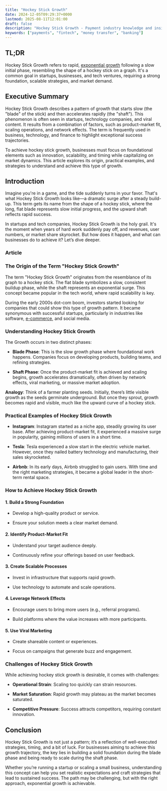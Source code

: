 ```yaml
---
title: "Hockey Stick Growth"
date: 2024-12-05T09:29:37+0000
lastmod: 2025-08-11T12:01:00
draft: false
description: "Hockey Stick Growth - Payment industry knowledge and insights"
keywords: ["payments", "fintech", "money transfer", "banking"]
---
```


## TL;DR

Hockey Stick Growth refers to rapid, [exponential growth](https://faisalkhanllc.xyz/resources/payments-wiki/e/exponential-growth/) following a slow initial phase, resembling the shape of a hockey stick on a graph. It's a common goal in startups, businesses, and tech ventures, requiring a strong foundation, scalable strategies, and market demand.

## Executive Summary

Hockey Stick Growth describes a pattern of growth that starts slow (the "blade" of the stick) and then accelerates rapidly (the "shaft"). This phenomenon is often seen in startups, technology companies, and viral content. It results from a combination of factors, such as product-market fit, scaling operations, and network effects. The term is frequently used in business, technology, and finance to highlight exceptional success trajectories.

To achieve hockey stick growth, businesses must focus on foundational elements such as innovation, scalability, and timing while capitalizing on market dynamics. This article explores its origin, practical examples, and strategies to understand and achieve this type of growth.

## Introduction

Imagine you're in a game, and the tide suddenly turns in your favor. That's what Hockey Stick Growth looks like—a dramatic surge after a steady build-up. This term gets its name from the shape of a hockey stick, where the long, flat blade represents slow initial progress, and the upward shaft reflects rapid success.

In startups and tech companies, Hockey Stick Growth is the holy grail. It's the moment when years of hard work suddenly pay off, and revenues, user numbers, or market share skyrocket. But how does it happen, and what can businesses do to achieve it? Let’s dive deeper.

### Article

### The Origin of the Term "Hockey Stick Growth"

The term "Hockey Stick Growth" originates from the resemblance of its graph to a hockey stick. The flat blade symbolizes a slow, consistent buildup phase, while the shaft represents an exponential surge. This concept became popular in the tech world, where rapid scalability is key.

During the early 2000s dot-com boom, investors started looking for companies that could show this type of growth pattern. It became synonymous with successful startups, particularly in industries like software, [e-commerce](https://faisalkhanllc.xyz/resources/payments-wiki/e/e-commerce/), and social media.

### Understanding Hockey Stick Growth

The  Growth occurs in two distinct phases:

- **Blade Phase**: This is the slow growth phase where foundational work happens. Companies focus on developing products, building teams, and refining strategies.

- **Shaft Phase**: Once the product-market fit is achieved and scaling begins, growth accelerates dramatically, often driven by network effects, viral marketing, or massive market adoption.

**Analogy**: Think of a farmer planting seeds. Initially, there’s little visible growth as the seeds germinate underground. But once they sprout, growth becomes rapid and visible, much like the upward curve of a hockey stick.

### Practical Examples of Hockey Stick Growth

- **Instagram**: Instagram started as a niche app, steadily growing its user base. After achieving product-market fit, it experienced a massive surge in popularity, gaining millions of users in a short time.

- **Tesla**: Tesla experienced a slow start in the electric vehicle market. However, once they nailed battery technology and manufacturing, their sales skyrocketed.

- **Airbnb**: In its early days, Airbnb struggled to gain users. With time and the right marketing strategies, it became a global leader in the short-term rental space.

### How to Achieve Hockey Stick Growth

#### 1. Build a Strong Foundation

- Develop a high-quality product or service.

- Ensure your solution meets a clear market demand.

#### 2. Identify Product-Market Fit

- Understand your target audience deeply.

- Continuously refine your offerings based on user feedback.

#### 3. Create Scalable Processes

- Invest in infrastructure that supports rapid growth.

- Use technology to automate and scale operations.

#### 4. Leverage Network Effects

- Encourage users to bring more users (e.g., referral programs).

- Build platforms where the value increases with more participants.

#### 5. Use Viral Marketing

- Create shareable content or experiences.

- Focus on campaigns that generate buzz and engagement.

### Challenges of Hockey Stick Growth

While achieving hockey stick growth is desirable, it comes with challenges:

- **Operational Strain**: Scaling too quickly can strain resources.

- **Market Saturation**: Rapid growth may plateau as the market becomes saturated.

- **Competitive Pressure**: Success attracts competitors, requiring constant innovation.

## Conclusion

Hockey Stick Growth is not just a pattern; it’s a reflection of well-executed strategies, timing, and a bit of luck. For businesses aiming to achieve this growth trajectory, the key lies in building a solid foundation during the blade phase and being ready to scale during the shaft phase.

Whether you’re running a startup or scaling a small business, understanding this concept can help you set realistic expectations and craft strategies that lead to sustained success. The path may be challenging, but with the right approach, exponential growth is achievable.

## 

##